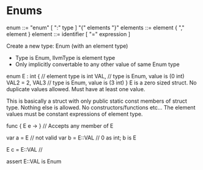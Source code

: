 
# Enums

enum     ::= "enum" [ ":" type ] "{" elements "}"
elements ::= element { "," element }
element  ::= identifier [ "=" expression ] 

Create a new type: Enum (with an element type)
-   Type is Enum, llvmType is element type
-   Only implicitly convertable to any other value of same Enum type

enum E : int {  // element type is int
    VAL,        // type is Enum, value is (0 int)
    VAL2 = 2,
    VAL3        // type is Enum, value is (3 int)
}
E is a zero sized struct.
No duplicate values allowed.
Must have at least one value.

This is basically a struct with only public static const members of struct type.
Nothing else is allowed. No constructors/functions etc...
The element values must be constant expressions of element type.

func { E e -> } // Accepts any member of E 

var a = E       // not valid
var b = E::VAL  // 0 as int; b is E

E c = E::VAL    // 

assert E::VAL is Enum